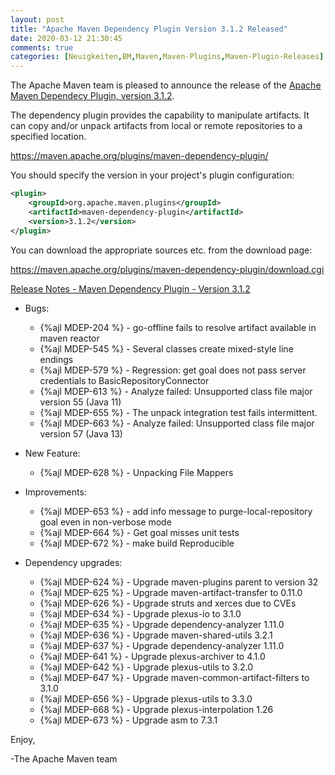 ```yaml
---
layout: post
title: "Apache Maven Dependency Plugin Version 3.1.2 Released"
date: 2020-03-12 21:30:45
comments: true
categories: [Neuigkeiten,BM,Maven,Maven-Plugins,Maven-Plugin-Releases]
---
```

The Apache Maven team is pleased to announce the release of the 
[Apache Maven Dependecy Plugin, version 3.1.2](https://maven.apache.org/plugins/maven-dependency-plugin/).

The dependency plugin provides the capability to manipulate artifacts. It
can copy and/or unpack artifacts from local or remote repositories to a
specified location.

https://maven.apache.org/plugins/maven-dependency-plugin/

You should specify the version in your project's plugin configuration:

``` xml
<plugin>
    <groupId>org.apache.maven.plugins</groupId>
    <artifactId>maven-dependency-plugin</artifactId>
    <version>3.1.2</version>
</plugin>
``` 

You can download the appropriate sources etc. from the download page:

https://maven.apache.org/plugins/maven-dependency-plugin/download.cgi


<!-- more -->

[Release Notes - Maven Dependency Plugin - Version 3.1.2](https://issues.apache.org/jira/secure/ReleaseNote.jspa?projectId=12317227&version=12343772)

* Bugs:

  * {%ajl MDEP-204 %} - go-offline fails to resolve artifact available in maven reactor
  * {%ajl MDEP-545 %} - Several classes create mixed-style line endings
  * {%ajl MDEP-579 %} - Regression: get goal does not pass server credentials to BasicRepositoryConnector
  * {%ajl MDEP-613 %} - Analyze failed: Unsupported class file major version 55 (Java 11)
  * {%ajl MDEP-655 %} - The unpack integration test fails intermittent.
  * {%ajl MDEP-663 %} - Analyze failed: Unsupported class file major version 57 (Java 13)
  
* New Feature:

  * {%ajl MDEP-628 %} - Unpacking File Mappers

* Improvements:

  * {%ajl MDEP-653 %} - add info message to purge-local-repository goal even in non-verbose mode
  * {%ajl MDEP-664 %} - Get goal misses unit tests
  * {%ajl MDEP-672 %} - make build Reproducible

* Dependency upgrades:

  * {%ajl MDEP-624 %} - Upgrade maven-plugins parent to version 32
  * {%ajl MDEP-625 %} - Upgrade maven-artifact-transfer to 0.11.0
  * {%ajl MDEP-626 %} - Upgrade struts and xerces due to CVEs
  * {%ajl MDEP-634 %} - Upgrade plexus-io to 3.1.0
  * {%ajl MDEP-635 %} - Upgrade dependency-analyzer 1.11.0
  * {%ajl MDEP-636 %} - Upgrade maven-shared-utils 3.2.1
  * {%ajl MDEP-637 %} - Upgrade dependency-analyzer 1.11.0
  * {%ajl MDEP-641 %} - Upgrade plexus-archiver to 4.1.0
  * {%ajl MDEP-642 %} - Upgrade plexus-utils to 3.2.0
  * {%ajl MDEP-647 %} - Upgrade maven-common-artifact-filters to 3.1.0
  * {%ajl MDEP-656 %} - Upgrade plexus-utils to 3.3.0
  * {%ajl MDEP-668 %} - Upgrade plexus-interpolation 1.26
  * {%ajl MDEP-673 %} - Upgrade asm to 7.3.1

Enjoy,

-The Apache Maven team
